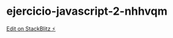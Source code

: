 # ejercicio-javascript-2-nhhvqm

[Edit on StackBlitz ⚡️](https://stackblitz.com/edit/ejercicio-javascript-2-nhhvqm)